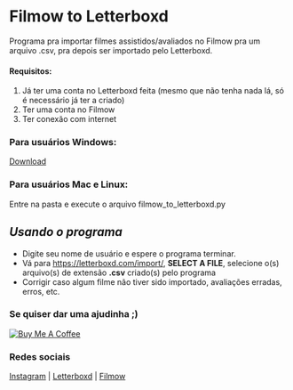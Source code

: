 # Filmow to Letterboxd

Programa pra importar filmes assistidos/avaliados no Filmow pra um arquivo .csv, pra depois ser importado pelo Letterboxd.

#### Requisitos:
1. Já ter uma conta no Letterboxd feita (mesmo que não tenha nada lá, só é necessário já ter a criado)
2. Ter uma conta no Filmow
3. Ter conexão com internet

### Para usuários Windows:

[Download](https://github.com/myanari/filmow_to_letterboxd/releases/download/exes/filmow_to_letterboxd.exe)

### Para usuários Mac e Linux:

Entre na pasta e execute o arquivo filmow_to_letterboxd.py

## *Usando o programa*

- Digite seu nome de usuário e espere o programa terminar. 
- Vá para https://letterboxd.com/import/, **SELECT A FILE**, selecione o(s) arquivo(s) de extensão **.csv** criado(s) pelo programa
- Corrigir caso algum filme não tiver sido importado, avaliações erradas, erros, etc.


### Se quiser dar uma ajudinha ;)
<a href="https://www.buymeacoffee.com/4dfvYCy" target="_blank"><img src="https://www.buymeacoffee.com/assets/img/custom_images/orange_img.png" alt="Buy Me A Coffee" style="height: auto !important;width: auto !important;" ></a>

### Redes sociais
[Instagram](https://www.instagram.com/rootpath/) | [Letterboxd](https://letterboxd.com/r00t/) | [Filmow](https://filmow.com/usuario/shadazz/)

